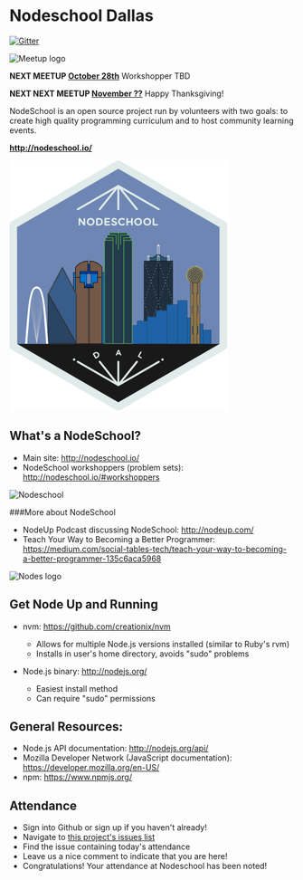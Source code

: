 Nodeschool Dallas
======

[![Gitter](https://badges.gitter.im/Join%20Chat.svg)](https://gitter.im/nodeschool/dallas?utm_source=badge&utm_medium=badge&utm_campaign=pr-badge&utm_content=badge)

![Meetup logo](https://raw.githubusercontent.com/nodeschool/dallas/master/_sources/img/meetup.png)

__NEXT MEETUP [October 28th](http://www.meetup.com/Nodeschool-Dallas/events/219510554/)__ Workshopper TBD

__NEXT NEXT MEETUP [November ??](http://www.meetup.com/Nodeschool-Dallas/events/219510554/)__ Happy Thanksgiving!

NodeSchool is an open source project run by volunteers with two goals: to create high quality programming curriculum and to host community learning events.

<strong>http://nodeschool.io/</strong>

![Nodeschool Dallas logo](/assets/imgs/nodeschool-dallas-skyline.png)

What's a NodeSchool?
------
* Main site: http://nodeschool.io/
* NodeSchool workshoppers (problem sets): http://nodeschool.io/#workshoppers



![Nodeschool](https://github.com/nodeschool/dallas/blob/master/assets/imgs/nodeschool-logo.png)

###More about NodeSchool
* NodeUp Podcast discussing NodeSchool: http://nodeup.com/
* Teach Your Way to Becoming a Better Programmer: https://medium.com/social-tables-tech/teach-your-way-to-becoming-a-better-programmer-135c6aca5968



![Nodes logo](https://github.com/nodeschool/dallas/blob/master/assets/imgs/node-logo.png)

Get Node Up and Running
------
* nvm: https://github.com/creationix/nvm
   * Allows for multiple Node.js versions installed (similar to Ruby's rvm)
   * Installs in user's home directory, avoids "sudo" problems

* Node.js binary: http://nodejs.org/
   * Easiest install method
   * Can require "sudo" permissions

General Resources:
------
* Node.js API documentation: http://nodejs.org/api/
* Mozilla Developer Network (JavaScript documentation): https://developer.mozilla.org/en-US/
* npm: https://www.npmjs.org/

Attendance
------
* Sign into Github or sign up if you haven't already!
* Navigate to [this project's issues list](https://github.com/nodeschool/dallas/issues)
* Find the issue containing today's attendance
* Leave us a nice comment to indicate that you are here!
* Congratulations! Your attendance at Nodeschool has been noted!
